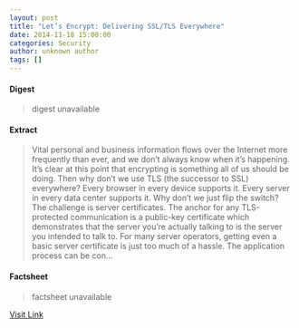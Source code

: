 ```yaml
---
layout: post
title: "Let’s Encrypt: Delivering SSL/TLS Everywhere"
date: 2014-11-18 15:00:00
categories: Security
author: unknown author
tags: []
---
```



#### Digest
>digest unavailable

#### Extract
>Vital personal and business information flows over the Internet more frequently than ever, and we don’t always know when it’s happening. It’s clear at this point that encrypting is something all of us should be doing. Then why don’t we use TLS (the successor to SSL) everywhere? Every browser in every device supports it. Every server in every data center supports it. Why don’t we just flip the switch? The challenge is server certificates. The anchor for any TLS-protected communication is a public-key certificate which demonstrates that the server you’re actually talking to is the server you intended to talk to. For many server operators, getting even a basic server certificate is just too much of a hassle. The application process can be con...

#### Factsheet
>factsheet unavailable

[Visit Link](https://letsencrypt.org//2014/11/18/announcing-lets-encrypt.html)


